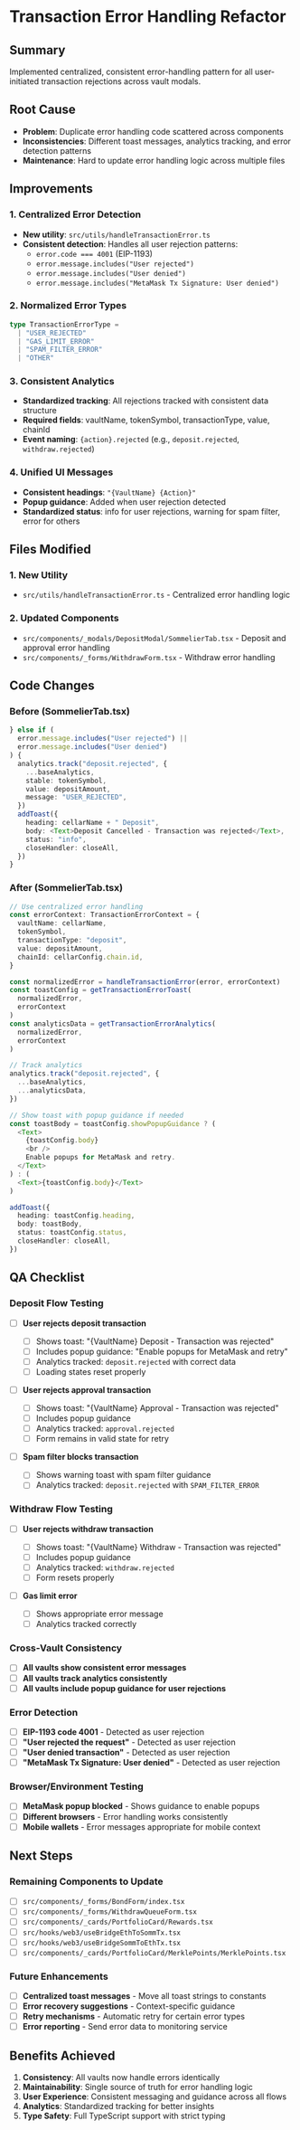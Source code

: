 # Transaction Error Handling Refactor

## Summary

Implemented centralized, consistent error-handling pattern for all user-initiated transaction rejections across vault modals.

## Root Cause

- **Problem**: Duplicate error handling code scattered across components
- **Inconsistencies**: Different toast messages, analytics tracking, and error detection patterns
- **Maintenance**: Hard to update error handling logic across multiple files

## Improvements

### 1. Centralized Error Detection

- **New utility**: `src/utils/handleTransactionError.ts`
- **Consistent detection**: Handles all user rejection patterns:
  - `error.code === 4001` (EIP-1193)
  - `error.message.includes("User rejected")`
  - `error.message.includes("User denied")`
  - `error.message.includes("MetaMask Tx Signature: User denied")`

### 2. Normalized Error Types

```typescript
type TransactionErrorType =
  | "USER_REJECTED"
  | "GAS_LIMIT_ERROR"
  | "SPAM_FILTER_ERROR"
  | "OTHER"
```

### 3. Consistent Analytics

- **Standardized tracking**: All rejections tracked with consistent data structure
- **Required fields**: vaultName, tokenSymbol, transactionType, value, chainId
- **Event naming**: `{action}.rejected` (e.g., `deposit.rejected`, `withdraw.rejected`)

### 4. Unified UI Messages

- **Consistent headings**: `"{VaultName} {Action}"`
- **Popup guidance**: Added when user rejection detected
- **Standardized status**: info for user rejections, warning for spam filter, error for others

## Files Modified

### 1. New Utility

- `src/utils/handleTransactionError.ts` - Centralized error handling logic

### 2. Updated Components

- `src/components/_modals/DepositModal/SommelierTab.tsx` - Deposit and approval error handling
- `src/components/_forms/WithdrawForm.tsx` - Withdraw error handling

## Code Changes

### Before (SommelierTab.tsx)

```typescript
} else if (
  error.message.includes("User rejected") ||
  error.message.includes("User denied")
) {
  analytics.track("deposit.rejected", {
    ...baseAnalytics,
    stable: tokenSymbol,
    value: depositAmount,
    message: "USER_REJECTED",
  })
  addToast({
    heading: cellarName + " Deposit",
    body: <Text>Deposit Cancelled - Transaction was rejected</Text>,
    status: "info",
    closeHandler: closeAll,
  })
}
```

### After (SommelierTab.tsx)

```typescript
// Use centralized error handling
const errorContext: TransactionErrorContext = {
  vaultName: cellarName,
  tokenSymbol,
  transactionType: "deposit",
  value: depositAmount,
  chainId: cellarConfig.chain.id,
}

const normalizedError = handleTransactionError(error, errorContext)
const toastConfig = getTransactionErrorToast(
  normalizedError,
  errorContext
)
const analyticsData = getTransactionErrorAnalytics(
  normalizedError,
  errorContext
)

// Track analytics
analytics.track("deposit.rejected", {
  ...baseAnalytics,
  ...analyticsData,
})

// Show toast with popup guidance if needed
const toastBody = toastConfig.showPopupGuidance ? (
  <Text>
    {toastConfig.body}
    <br />
    Enable popups for MetaMask and retry.
  </Text>
) : (
  <Text>{toastConfig.body}</Text>
)

addToast({
  heading: toastConfig.heading,
  body: toastBody,
  status: toastConfig.status,
  closeHandler: closeAll,
})
```

## QA Checklist

### Deposit Flow Testing

- [ ] **User rejects deposit transaction**

  - [ ] Shows toast: "{VaultName} Deposit - Transaction was rejected"
  - [ ] Includes popup guidance: "Enable popups for MetaMask and retry"
  - [ ] Analytics tracked: `deposit.rejected` with correct data
  - [ ] Loading states reset properly

- [ ] **User rejects approval transaction**

  - [ ] Shows toast: "{VaultName} Approval - Transaction was rejected"
  - [ ] Includes popup guidance
  - [ ] Analytics tracked: `approval.rejected`
  - [ ] Form remains in valid state for retry

- [ ] **Spam filter blocks transaction**
  - [ ] Shows warning toast with spam filter guidance
  - [ ] Analytics tracked: `deposit.rejected` with `SPAM_FILTER_ERROR`

### Withdraw Flow Testing

- [ ] **User rejects withdraw transaction**

  - [ ] Shows toast: "{VaultName} Withdraw - Transaction was rejected"
  - [ ] Includes popup guidance
  - [ ] Analytics tracked: `withdraw.rejected`
  - [ ] Form resets properly

- [ ] **Gas limit error**
  - [ ] Shows appropriate error message
  - [ ] Analytics tracked correctly

### Cross-Vault Consistency

- [ ] **All vaults show consistent error messages**
- [ ] **All vaults track analytics consistently**
- [ ] **All vaults include popup guidance for user rejections**

### Error Detection

- [ ] **EIP-1193 code 4001** - Detected as user rejection
- [ ] **"User rejected the request"** - Detected as user rejection
- [ ] **"User denied transaction"** - Detected as user rejection
- [ ] **"MetaMask Tx Signature: User denied"** - Detected as user rejection

### Browser/Environment Testing

- [ ] **MetaMask popup blocked** - Shows guidance to enable popups
- [ ] **Different browsers** - Error handling works consistently
- [ ] **Mobile wallets** - Error messages appropriate for mobile context

## Next Steps

### Remaining Components to Update

- [ ] `src/components/_forms/BondForm/index.tsx`
- [ ] `src/components/_forms/WithdrawQueueForm.tsx`
- [ ] `src/components/_cards/PortfolioCard/Rewards.tsx`
- [ ] `src/hooks/web3/useBridgeEthToSommTx.tsx`
- [ ] `src/hooks/web3/useBridgeSommToEthTx.tsx`
- [ ] `src/components/_cards/PortfolioCard/MerklePoints/MerklePoints.tsx`

### Future Enhancements

- [ ] **Centralized toast messages** - Move all toast strings to constants
- [ ] **Error recovery suggestions** - Context-specific guidance
- [ ] **Retry mechanisms** - Automatic retry for certain error types
- [ ] **Error reporting** - Send error data to monitoring service

## Benefits Achieved

1. **Consistency**: All vaults now handle errors identically
2. **Maintainability**: Single source of truth for error handling logic
3. **User Experience**: Consistent messaging and guidance across all flows
4. **Analytics**: Standardized tracking for better insights
5. **Type Safety**: Full TypeScript support with strict typing
